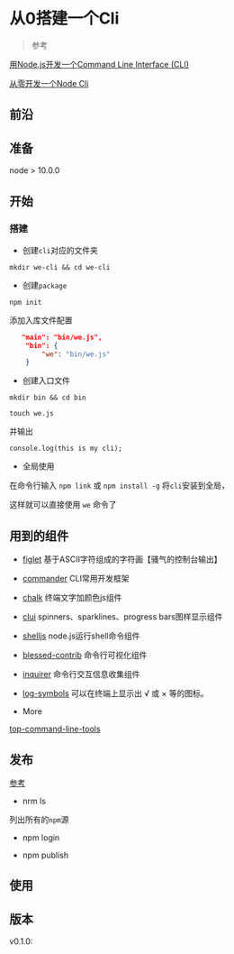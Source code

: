 # 从0搭建一个Cli

> 参考

[用Node.js开发一个Command Line Interface (CLI)](https://zhuanlan.zhihu.com/p/38730825)

[从零开发一个Node Cli](https://juejin.cn/post/6844904080830103560)

## 前沿

## 准备

node > 10.0.0

## 开始

### 搭建

- 创建`cli`对应的文件夹

`mkdir we-cli && cd we-cli`

- 创建`package`

`npm init`

添加入库文件配置

```json
   "main": "bin/we.js",
    "bin": {
        "we": "bin/we.js"
    }
```

- 创建入口文件

`mkdir bin && cd bin`

`touch we.js`

并输出

`console.log(this is my cli);`

- 全局使用

在命令行输入 `npm link` 或 `npm install -g` 将`cli`安装到全局，

这样就可以直接使用 `we` 命令了

## 用到的组件

- [figlet](https://link.zhihu.com/?target=https%3A//github.com/cmatsuoka/figlet) 基于ASCII字符组成的字符画【骚气的控制台输出】
- [commander](https://link.zhihu.com/?target=https%3A//github.com/tj/commander.js) CLI常用开发框架
- [chalk](https://link.zhihu.com/?target=https%3A//github.com/chalk/chalk) 终端文字加颜色js组件
- [clui](https://link.zhihu.com/?target=https%3A//github.com/nathanpeck/clui) spinners、sparklines、progress bars图样显示组件
- [shelljs](https://link.zhihu.com/?target=https%3A//github.com/shelljs/shelljs) node.js运行shell命令组件
- [blessed-contrib](https://link.zhihu.com/?target=https%3A//github.com/yaronn/blessed-contrib) 命令行可视化组件
- [inquirer](https://link.zhihu.com/?target=https%3A//github.com/SBoudrias/Inquirer.js) 命令行交互信息收集组件
- [log-symbols](https://github.com/sindresorhus/log-symbols) 可以在终端上显示出 √ 或 × 等的图标。

- More

[top-command-line-tools](https://stackify.com/top-command-line-tools/)

## 发布

[参考](https://juejin.cn/post/6877768129745944589)

- nrm ls

列出所有的`npm`源
  
- npm login

- npm publish

## 使用


## 版本

v0.1.0:
